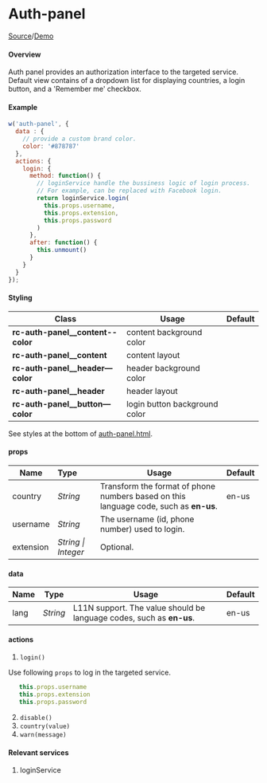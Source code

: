 #  Auth-panel
[Source](https://github.com/LingForCC/ringcentral-js-widget/blob/master/template/auth-panel.html)/[Demo](https://github.com/LingForCC/ringcentral-js-widget/blob/master/template/auth-panel.html)

#### Overview
Auth panel provides an authorization interface to the targeted service. Default view contains of a dropdown list for displaying countries, a login button, and a 'Remember me' checkbox.

#### Example

```javascript
w('auth-panel', {
  data : {
    // provide a custom brand color.
    color: '#878787'
  },
  actions: {
    login: {
      method: function() {
        // loginService handle the bussiness logic of login process. 
        // For example, can be replaced with Facebook login.
        return loginService.login(
          this.props.username,
          this.props.extension,
          this.props.password
        )
      },
      after: function() {
        this.unmount()
      }
    }
  }
});
```



#### Styling

| Class                             | Usage                         | Default |
| --------------------------------- | ----------------------------- | ------- |
| **rc-auth-panel__content--color** | content background color      |         |
| **rc-auth-panel__content**        | content layout                |         |
| **rc-auth-panel__header—color**   | header background color       |         |
| **rc-auth-panel__header**         | header layout                 |         |
| **rc-auth-panel__button—color**   | login button background color |         |

See styles at the bottom of [auth-panel.html](https://github.com/LingForCC/ringcentral-js-widget/blob/master/template/auth-panel.html).


#### props

| Name      | Type                | Usage                                    | Default |
| --------- | :------------------ | ---------------------------------------- | ------- |
| country   | *String*            | Transform the format of phone numbers based on this language code, such as **en-us**. | en-us   |
| username  | *String*            | The username (id, phone number) used to login. |         |
| extension | *String \| Integer* | Optional.                                |         |

#### data

| Name | Type     | Usage                                    | Default |
| ---- | -------- | ---------------------------------------- | ------- |
| lang | *String* | L11N support. The value should be language codes, such as **en-us**. | en-us   |

#### actions
1. `login()`

Use following `props` to log in the targeted service.
```javascript
   this.props.username
   this.props.extension
   this.props.password
```
2. `disable()`
3. `country(value)`
4. `warn(message)`
#### Relevant services
1. loginService



